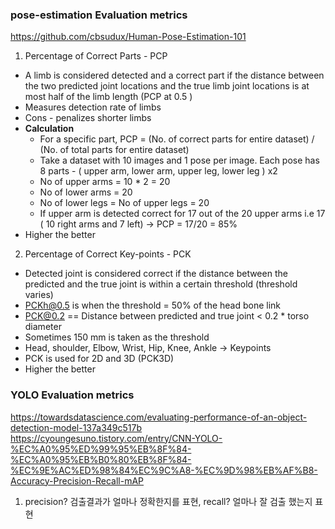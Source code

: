 ### pose-estimation Evaluation metrics
https://github.com/cbsudux/Human-Pose-Estimation-101  
1. Percentage of Correct Parts - PCP  
- A limb is considered detected and a correct part if the distance between the two predicted joint locations and the true limb joint locations is at most half of the limb length (PCP at 0.5 )  
- Measures detection rate of limbs  
- Cons - penalizes shorter limbs  
- **Calculation**  
  - For a specific part, PCP = (No. of correct parts for entire dataset) / (No. of total parts for entire dataset)  
  - Take a dataset with 10 images and 1 pose per image. Each pose has 8 parts - ( upper arm, lower arm, upper leg, lower leg ) x2  
  - No of upper arms = 10 * 2 = 20  
  - No of lower arms = 20  
  - No of lower legs = No of upper legs = 20  
  - If upper arm is detected correct for 17 out of the 20 upper arms i.e 17 ( 10 right arms and 7 left) → PCP = 17/20 = 85%  
- Higher the better  

2. Percentage of Correct Key-points - PCK  
- Detected joint is considered correct if the distance between the predicted and the true joint is within a certain threshold (threshold varies)  
- PCKh@0.5 is when the threshold = 50% of the head bone link  
- PCK@0.2 == Distance between predicted and true joint < 0.2 * torso diameter  
- Sometimes 150 mm is taken as the threshold  
- Head, shoulder, Elbow, Wrist, Hip, Knee, Ankle → Keypoints  
- PCK is used for 2D and 3D (PCK3D)  
- Higher the better  

### YOLO Evaluation metrics
https://towardsdatascience.com/evaluating-performance-of-an-object-detection-model-137a349c517b  
https://cyoungesuno.tistory.com/entry/CNN-YOLO-%EC%A0%95%ED%99%95%EB%8F%84-%EC%A0%95%EB%B0%80%EB%8F%84-%EC%9E%AC%ED%98%84%EC%9C%A8-%EC%9D%98%EB%AF%B8-Accuracy-Precision-Recall-mAP  
1. precision? 검출결과가 얼마나 정확한지를 표현, recall? 얼마나 잘 검출 했는지 표현  


